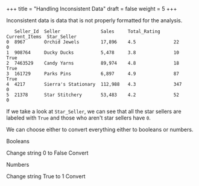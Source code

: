 +++
title = "Handling Inconsistent Data"
draft = false
weight = 5
+++

Inconsistent data is data that is not properly formatted for the analysis. 

```console
   Seller_Id  Seller               Sales     Total_Rating     Current_Items  Star_Seller
0  8967       Orchid Jewels        17,896    4.5              22             0 
1  908764     Ducky Ducks          5,478     3.8              10             True 
2  7463529    Candy Yarns          89,974    4.8              18             True 
3  161729     Parks Pins           6,897     4.9              87             True
4  4217       Sierra's Stationary  112,988   4.3              347            0
5  21378      Star Stitchery       53,483    4.2              52             0
```

If we take a look at `Star_Seller`, we can see that all the star sellers are labeled with `True` and those who aren't star sellers have `0`. 

We can choose either to convert everything either to booleans or numbers.

Booleans

Change string 0 to False
Convert

Numbers

Change string True to 1
Convert